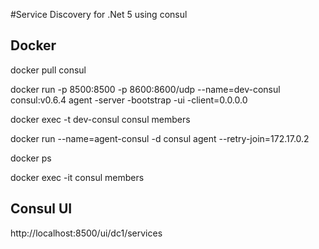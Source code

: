 #Service Discovery for .Net 5 using consul

## Docker
docker pull consul

 docker run  -p 8500:8500 -p 8600:8600/udp --name=dev-consul consul:v0.6.4 agent -server -bootstrap -ui -client=0.0.0.0

docker exec -t dev-consul consul members


docker run --name=agent-consul  -d consul agent --retry-join=172.17.0.2 

docker ps

docker exec -it <container ID> consul members

## Consul UI
http://localhost:8500/ui/dc1/services






